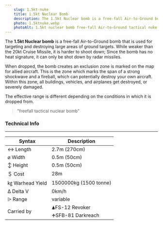 ```yaml
---
    slug: 1.5kt-nuke
    title: 1.5kt Nuclear Bomb
    description: The 1.5kt Nuclear bomb is a free-fall Air-to-Ground bomb that is used for targeting and destroying large areas of ground targets.
    photo: 1.5ktnuke.webp
    photoAlt: 1.5kt nuclear bomb free-fall Air-to-Ground tactical nuke
---
```


The **1.5kt Nuclear bomb** is a free-fall Air-to-Ground bomb that is used for targeting and destroying large areas of ground targets. While weaker than the 20kt Cruise Missile, it is harder to shoot down; Since the bomb has no heat signature, it can only be shot down by radar missiles.

When dropped, the bomb creates an exclusion zone is marked on the map for allied aircraft. This is the zone which marks the span of a strong shockwave and a fireball, which can potentially destroy your own aircraft. Within this zone, all buildings, vehicles, and airplanes get destroyed, or severely damaged. 

The effective range is different depending on the conditions in which it is dropped from.

> "freefall tactical nuclear bomb"

<span class="inlineChildren">
<span class="firstColumn">

### Technical Info
---

| Syntax       | Description |
| -----------  | ----------- |
| ↔ Length       | 2.7m (270cm)       |
| ⌀ Width        | 0.5m (50cm)       |
| ↕ Height       | 0.5m (50cm)       |
| ＄ Cost         | 28m        |
| ㎏ Warhead Yield| 1500000kg (1500 tonne)        |
| Δ Delta V      | 0km/h       |
| ⩥ Range        | variable       |
| Carried by        | 🛦FS-12 Revoker<br>🛧SFB-81 Darkreach       |

</span>
</span>